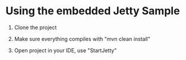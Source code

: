 Using the embedded Jetty Sample
===============================

1. Clone the project

2. Make sure everything compiles with "mvn clean install"

3. Open project in your IDE, use "StartJetty"




